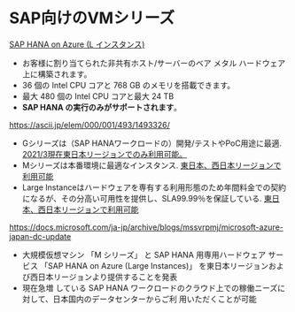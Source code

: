 # SAP向けのVMシリーズ

[SAP HANA on Azure (L インスタンス)](https://docs.microsoft.com/ja-jp/azure/virtual-machines/workloads/sap/hana-overview-architecture)

- お客様に割り当てられた非共有ホスト/サーバーのベア メタル ハードウェア上に構築されます。
- 36 個の Intel CPU コアと 768 GB のメモリを搭載できます。
- 最大 480 個の Intel CPU コアと最大 24 TB 
- **SAP HANA の実行のみがサポートされます**。

https://ascii.jp/elem/000/001/493/1493326/

- Gシリーズは（SAP HANAワークロードの）開発/テストやPoC用途に最適. [2021/3現在東日本リージョンでのみ利用可能。](https://azure.microsoft.com/ja-jp/global-infrastructure/services/?products=virtual-machines&regions=japan-west,japan-east)
- Mシリーズは本番環境に最適なインスタンス. [東日本、西日本リージョンで利用可能](https://azure.microsoft.com/ja-jp/global-infrastructure/services/?products=virtual-machines&regions=japan-west,japan-east)
- Large Instanceはハードウェアを専有する利用形態のため年間料金での契約になるが、その分高い可用性を提供し、SLA99.99％を保証している. [東日本、西日本リージョンで利用可能](https://azure.microsoft.com/ja-jp/global-infrastructure/services/?products=virtual-machines&regions=japan-west,japan-east)

https://docs.microsoft.com/ja-jp/archive/blogs/mssvrpmj/microsoft-azure-japan-dc-update

- 大規模仮想マシン 「M シリーズ」 と SAP HANA 用専用ハードウェア サービス 「SAP HANA on Azure (Large Instances)」 を東日本リージョンおよび西日本リージョンより提供することを発表
- 現在急増 している SAP HANA ワークロードのクラウド上での稼働ニーズに対して、日本国内のデータセンターからご利 用いただくことが可能

